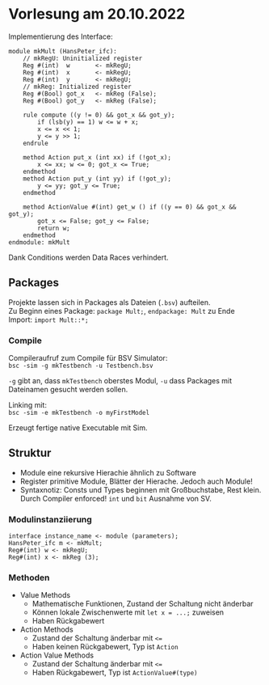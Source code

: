 # Vorlesung am 20.10.2022
Implementierung des Interface:

```bluespec
module mkMult (HansPeter_ifc):
    // mkRegU: Uninitialized register
    Reg #(int)  w       <- mkRegU;
    Reg #(int)  x       <- mkRegU;
    Reg #(int)  y       <- mkRegU;
    // mkReg: Initialized register
    Reg #(Bool) got_x   <- mkReg (False);
    Reg #(Bool) got_y   <- mkReg (False);

    rule compute ((y != 0) && got_x && got_y);
        if (lsb(y) == 1) w <= w + x;
        x <= x << 1;
        y <= y >> 1;
    endrule

    method Action put_x (int xx) if (!got_x);
        x <= xx; w <= 0; got_x <= True;
    endmethod
    method Action put_y (int yy) if (!got_y);
        y <= yy; got_y <= True;
    endmethod

    method ActionValue #(int) get_w () if ((y == 0) && got_x && got_y);
        got_x <= False; got_y <= False;
        return w;
    endmethod
endmodule: mkMult
```

Dank Conditions werden Data Races verhindert.


## Packages
Projekte lassen sich in Packages als Dateien (`.bsv`) aufteilen.  
Zu Beginn eines Package: `package Mult;`, `endpackage: Mult` zu Ende  
Import: `import Mult::*;`

### Compile
Compileraufruf zum Compile für BSV Simulator:  
`bsc -sim -g mkTestbench -u Testbench.bsv`

`-g` gibt an, dass `mkTestbench` oberstes Modul,
`-u` dass Packages mit Dateinamen gesucht werden sollen.

Linking mit:  
`bsc -sim -e mkTestbench -o myFirstModel`

Erzeugt fertige native Executable mit Sim.


## Struktur
- Module eine rekursive Hierachie ähnlich zu Software
- Register primitive Module, Blätter der Hierache. Jedoch auch Module!
- Syntaxnotiz: Consts und Types beginnen mit Großbuchstabe, Rest klein.
  Durch Compiler enforced! `int` und `bit` Ausnahme von SV.

### Modulinstanziierung
```bluespec
interface instance_name <- module (parameters);
HansPeter_ifc m <- mkMult;
Reg#(int) w <- mkRegU;
Reg#(int) x <- mkReg (3);
```

### Methoden
- Value Methods
  - Mathematische Funktionen, Zustand der Schaltung nicht änderbar
  - Können lokale Zwischenwerte mit `let x = ...;` zuweisen
  - Haben Rückgabewert
- Action Methods
  - Zustand der Schaltung änderbar mit `<=`
  - Haben keinen Rückgabewert, Typ ist `Action`
- Action Value Methods
  - Zustand der Schaltung änderbar mit `<=`
  - Haben Rückgabewert, Typ ist `ActionValue#(type)`
